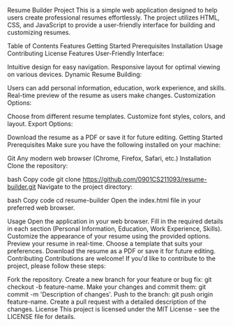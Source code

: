 Resume Builder Project
This is a simple web application designed to help users create professional resumes effortlessly. The project utilizes HTML, CSS, and JavaScript to provide a user-friendly interface for building and customizing resumes.

Table of Contents
Features
Getting Started
Prerequisites
Installation
Usage
Contributing
License
Features
User-Friendly Interface:

Intuitive design for easy navigation.
Responsive layout for optimal viewing on various devices.
Dynamic Resume Building:

Users can add personal information, education, work experience, and skills.
Real-time preview of the resume as users make changes.
Customization Options:

Choose from different resume templates.
Customize font styles, colors, and layout.
Export Options:

Download the resume as a PDF or save it for future editing.
Getting Started
Prerequisites
Make sure you have the following installed on your machine:

Git
Any modern web browser (Chrome, Firefox, Safari, etc.)
Installation
Clone the repository:

bash
Copy code
git clone https://github.com/0901CS211093/resume-builder.git
Navigate to the project directory:

bash
Copy code
cd resume-builder
Open the index.html file in your preferred web browser.

Usage
Open the application in your web browser.
Fill in the required details in each section (Personal Information, Education, Work Experience, Skills).
Customize the appearance of your resume using the provided options.
Preview your resume in real-time.
Choose a template that suits your preferences.
Download the resume as a PDF or save it for future editing.
Contributing
Contributions are welcome! If you'd like to contribute to the project, please follow these steps:

Fork the repository.
Create a new branch for your feature or bug fix: git checkout -b feature-name.
Make your changes and commit them: git commit -m 'Description of changes'.
Push to the branch: git push origin feature-name.
Create a pull request with a detailed description of the changes.
License
This project is licensed under the MIT License - see the LICENSE file for details.
